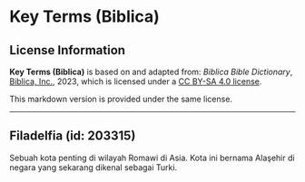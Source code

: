 # Key Terms (Biblica)

## License Information

**Key Terms (Biblica)** is based on and adapted from: _Biblica Bible Dictionary_, [Biblica, Inc.](https://www.biblica.com/), 2023, which is licensed under a [CC BY-SA 4.0 license](https://creativecommons.org/licenses/by-sa/4.0/legalcode.en).

This markdown version is provided under the same license.



--------------------------------

## Filadelfia (id: 203315)

Sebuah kota penting di wilayah Romawi di Asia. Kota ini bernama Alaşehir di negara yang sekarang dikenal sebagai Turki.


